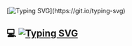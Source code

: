 <!--타이틀-->
[![Typing SVG](https://readme-typing-svg.demolab.com?font=Doto&pause=1000&color=FFFFFF&width=435&lines=Happy+Coding!)](https://git.io/typing-svg)

<!-- 💻 내가 할 수 있는 것 -->
## 💻 [![Typing SVG](https://readme-typing-svg.demolab.com?font=Doto&pause=1000&color=FFFFFF&repeat=false&width=435&lines=What+I+Can+Do)](https://git.io/typing-svg)
